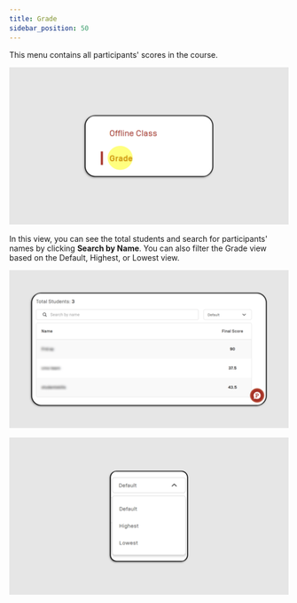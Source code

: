 ```yaml
---
title: Grade
sidebar_position: 50
---
```

This menu contains all participants' scores in the course.

![](/img/grade-skills_eng-1.png)

In this view, you can see the total students and search for participants' names by clicking **Search by Name**. You can also filter the Grade view based on the Default, Highest, or Lowest view.

![](/img/grade-skills_eng-2.png)

![](/img/grade-skills_eng-3.png)

